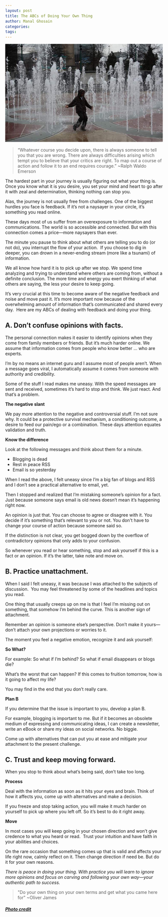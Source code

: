 ```yaml
---
layout: post
title: The ABCs of Doing Your Own Thing
author: Manal Ghosain
categories:
tags:
---
```


![Do your thing](/images/do-your-thing.jpg)

> “Whatever course you decide upon, there is always someone to tell you that you are wrong. There are always difficulties arising which tempt you to believe that your critics are right. To map out a course of action and follow it to an end requires courage.” ~Ralph Waldo Emerson

The hardest part in your journey is usually figuring out what your thing is. Once you know what it is you desire, you set your mind and heart to go after it with zeal and determination, thinking nothing can stop you. 

Alas, the journey is not usually free from challenges. One of the biggest hurdles you face is feedback. If it’s not a naysayer in your circle, it’s something you read online. 

These days most of us suffer from an overexposure to information and communications. The world is so accessible and connected. But with this connection comes a price—more naysayers than ever. 

The minute you pause to think about what others are telling you to do (or not do), you interrupt the flow of your action.  If you choose to dig in deeper, you can drown in a never-ending stream (more like a tsunami) of information. 

We all know how hard it is to pick up after we stop. We spend time analyzing and trying to understand where others are coming from, without a definite conclusion. The more time and energy you exert thinking of what others are saying, the less your desire to keep going. 

It’s very crucial at this time to become aware of the negative feedback and noise and move past it. It’s more important now because of the overwhelming amount of information that’s communicated and shared every day.  Here are my ABCs of dealing with feedback and doing your thing. 

## A. Don’t confuse opinions with facts.

The personal connection makes it easier to identify opinions when they come from family members or friends. But it’s much harder online. We assume that information comes from people who know better … who are experts. 

I’m by no means an internet guru and I assume most of people aren’t. When a message goes viral, I automatically assume it comes from someone with authority and credibility. 

Some of the stuff I read makes me uneasy. With the speed messages are sent and received, sometimes it’s hard to stop and think. We just react. And that’s a problem. 

**The negative slant** 

We pay more attention to the negative and controversial stuff. I’m not sure why. It could be a protective survival mechanism, a conditioning outcome, a desire to feed our pain/ego or a combination. These days attention equates validation and truth. 

**Know the difference** 

Look at the following messages and think about them for a minute. 

  * Blogging is dead
  * Rest in peace RSS
  * Email is so yesterday

When I read the above, I felt uneasy since I’m a big fan of blogs and RSS and I don’t see a practical alternative to email, yet. 

Then I stopped and realized that I’m mistaking someone’s opinion for a fact.  Just because someone says email is old news doesn’t mean it’s happening right now. 

An opinion is just that. You can choose to agree or disagree with it. You decide if it’s something that’s relevant to you or not. You don't have to change your course of action because someone said so. 

If the distinction is not clear, you get bogged down by the overflow of contradictory opinions that only adds to your confusion. 

So whenever you read or hear something, stop and ask yourself if this is a fact or an opinion. If it’s the latter, take note and move on. 

## B. Practice unattachment.

When I said I felt uneasy, it was because I was attached to the subjects of discussion.  You may feel threatened by some of the headlines and topics you read. 

One thing that usually creeps up on me is that I feel I’m missing out on something, that somehow I’m behind the curve. This is another sign of attachment. 

Remember an opinion is someone else’s perspective. Don’t make it yours—don’t attach your own projections or worries to it. 

The moment you feel a negative emotion, recognize it and ask yourself: 

**So What?** 

For example: So what if I’m behind? So what if email disappears or blogs die? 

What’s the worst that can happen? If this comes to fruition tomorrow, how is it going to affect my life? 

You may find in the end that you don’t really care. 

**Plan B** 

If you determine that the issue is important to you, develop a plan B. 

For example, blogging is important to me. But if it becomes an obsolete medium of expressing and communicating ideas, I can create a newsletter, write an eBook or share my ideas on social networks. No biggie. 

Come up with alternatives that can put you at ease and mitigate your attachment to the present challenge. 

## C. Trust and keep moving forward.

When you stop to think about what’s being said, don’t take too long. 

**Process** 

Deal with the information as soon as it hits your eyes and brain. Think of how it affects you, come up with alternatives and make a decision. 

If you freeze and stop taking action, you will make it much harder on yourself to pick up where you left off. So it’s best to do it right away. 

**Move** 

In most cases you will keep going in your chosen direction and won’t give credence to what you heard or read.  Trust your intuition and have faith in your abilities and choices. 

On the rare occasion that something comes up that is valid and affects your life right now, calmly reflect on it. Then change direction if need be. But do it for your own reasons.

_There is peace in doing your thing. With practice you will learn to ignore more opinions and focus on carving and following your own way—your authentic path to success._

> "Do your own thing on your own terms and get what you came here for" ~Oliver James

##### [Photo credit](http://www.flickr.com/photos/see-through-the-eye-of-g/4390882125/)